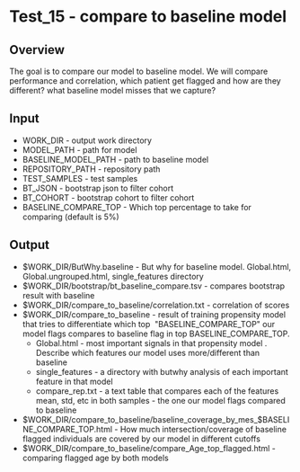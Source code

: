 # Test_15 - compare to baseline model

## Overview
The goal is to compare our model to baseline model.
We will compare performance and correlation, which patient get flagged and how are they different? what baseline model misses that we capture?

## Input
- WORK_DIR - output work directory
- MODEL_PATH - path for model
- BASELINE_MODEL_PATH - path to baseline model
- REPOSITORY_PATH - repository path
- TEST_SAMPLES - test samples
- BT_JSON - bootstrap json to filter cohort
- BT_COHORT - bootstrap cohort to filter cohort
- BASELINE_COMPARE_TOP - Which top percentage to take for comparing (default is 5%)

## Output
- $WORK_DIR/ButWhy.baseline - But why for baseline model. Global.html, Global.ungrouped.html, single_features directory
- $WORK_DIR/bootstrap/bt_baseline_compare.tsv - compares bootstrap result with baseline
- $WORK_DIR/compare_to_baseline/correlation.txt - correlation of scores
- $WORK_DIR/compare_to_baseline - result of training propensity model that tries to differentiate which top  "BASELINE_COMPARE_TOP" our model flags compares to baseline flag in top BASELINE_COMPARE_TOP.
    - Global.html - most important signals in that propensity model . Describe which features our model uses more/different than baseline
    - single_features - a directory with butwhy analysis of each important feature in that model
    - compare_rep.txt - a text table that compares each of the features mean, std, etc in both samples - the one our model flags compared to baseline
- $WORK_DIR/compare_to_baseline/baseline_coverage_by_mes_$BASELINE_COMPARE_TOP.html - How much intersection/coverage of baseline flagged individuals are covered by our model in different cutoffs
- $WORK_DIR/compare_to_baseline/compare_Age_top_flagged.html - comparing flagged age by both models
